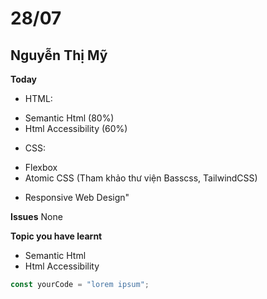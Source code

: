 # 28/07
## Nguyễn Thị Mỹ 

**Today**

* HTML:
- Semantic Html (80%)
- Html Accessibility (60%)
* CSS:
- Flexbox
- Atomic CSS (Tham khảo thư viện Basscss, TailwindCSS)
* Responsive Web Design"

**Issues**
None

**Topic you have learnt**
- Semantic Html
- Html Accessibility

```js
const yourCode = "lorem ipsum";
```
